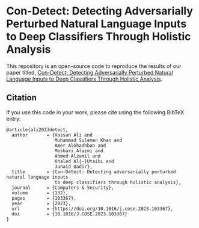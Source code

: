 # Con-Detect: Detecting Adversarially Perturbed Natural Language Inputs to Deep Classifiers Through Holistic Analysis

This repository is an open-source code to reproduce the results of our paper titled, [Con-Detect: Detecting Adversarially Perturbed Natural Language Inputs to Deep Classifiers Through Holistic Analysis](https://www.sciencedirect.com/science/article/pii/S0167404823002778).


## Citation
If you use this code in your work, please cite using the following BibTeX entry:
```
@article{ali2023detect,
  author       = {Hassan Ali and
                  Muhammad Suleman Khan and
                  Amer AlGhadhban and
                  Meshari Alazmi and
                  Ahmed Alzamil and
                  Khaled Al{-}Utaibi and
                  Junaid Qadir},
  title        = {Con-Detect: Detecting adversarially perturbed natural language inputs
                  to deep classifiers through holistic analysis},
  journal      = {Computers & Security},
  volume       = {132},
  pages        = {103367},
  year         = {2023},
  url          = {https://doi.org/10.1016/j.cose.2023.103367},
  doi          = {10.1016/J.COSE.2023.103367}
}
```